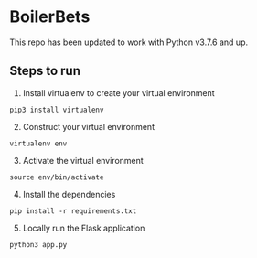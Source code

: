 # BoilerBets
This repo has been updated to work with Python v3.7.6 and up.
## Steps to run
1. Install virtualenv to create your virtual environment

`pip3 install virtualenv`

2. Construct your virtual environment

`virtualenv env`

3. Activate the virtual environment

`source env/bin/activate`

4. Install the dependencies

`pip install -r requirements.txt`

5. Locally run the Flask application

`python3 app.py`
